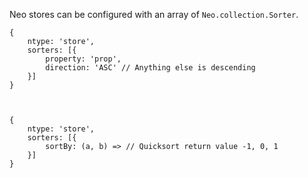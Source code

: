 Neo stores can be configured with an array of `Neo.collection.Sorter`. 

    {
        ntype: 'store',
        sorters: [{
            property: 'prop',
            direction: 'ASC' // Anything else is descending
        }]
    }



    {
        ntype: 'store',
        sorters: [{
            sortBy: (a, b) => // Quicksort return value -1, 0, 1
        }]
    }